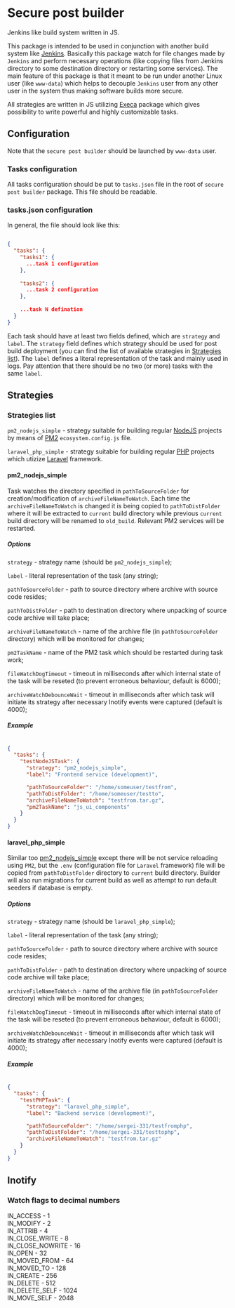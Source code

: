 # Secure post builder

Jenkins like build system written in JS.

This package is intended to be used in conjunction with another build system like [Jenkins](https://jenkins.io/). Basically this package watch for file changes made by `Jenkins` and perform
necessary operations (like copying files from Jenkins directory to some destination directory or restarting some services). The main feature of this package is that it meant to be run under 
another Linux user (like `www-data`) which helps to decouple `Jenkins` user from any other user in the system thus making software builds more secure.

All strategies are written in JS utilizing [Execa](https://github.com/sindresorhus/execa) package which gives possibility to write powerful and highly customizable tasks.

## Configuration

Note that the `secure post builder` should be launched by `www-data` user.

### Tasks configuration

All tasks configuration should be put to `tasks.json` file in the root of `secure post builder` package. This file should be readable.

### tasks.json configuration

In general, the file should look like this:

```json

{
  "tasks": {
    "tasks1": {
      ...task 1 configuration
    },
    
    "tasks2": {
      ...task 2 configuration
    },
    
    ...task N defination
  }
}

```

Each task should have at least two fields defined, which are `strategy` and `label`. The `strategy` field defines which strategy should be used for post build deployment (you can find the 
list of available strategies in [Strategies list](#strategies-list)). The `label` defines a literal representation of the task and mainly used in logs. Pay attention that
there should be no two (or more) tasks with the same `label`.

## Strategies

### Strategies list

`pm2_nodejs_simple` - strategy suitable for building regular [NodeJS](https://nodejs.org/) projects by means of [PM2](http://pm2.keymetrics.io/) `ecosystem.config.js` file.

`laravel_php_simple` - strategy suitable for building regular [PHP](http://php.net/) projects which utizize [Laravel](https://laravel.com/) framework.

#### pm2_nodejs_simple

Task watches the directory specified in `pathToSourceFolder` for creation/modification of `archiveFileNameToWatch`. Each time the `archiveFileNameToWatch` is changed it is being copied to
`pathToDistFolder` where it will be extracted to `current` build directory while previous `current` build directory will be renamed to `old_build`. Relevant PM2 services will be restarted.

##### Options

`strategy` - strategy name (should be `pm2_nodejs_simple`);

`label` - literal representation of the task (any string);

`pathToSourceFolder` - path to source directory where archive with source code resides;

`pathToDistFolder` - path to destination directory where unpacking of source code archive will take place;

`archiveFileNameToWatch` - name of the archive file (in `pathToSourceFolder` directory) which will be monitored for changes;
  
`pm2TaskName` - name of the PM2 task which should be restarted during task work;
  
`fileWatchDogTimeout` - timeout in milliseconds after which internal state of the task will be reseted (to prevent erroneous behaviour, default is 6000);

`archiveWatchDebounceWait` - timeout in milliseconds after which task will initiate its strategy after necessary Inotify events were captured (default is 4000);

##### Example

```json

{
  "tasks": {
    "testNodeJSTask": {
      "strategy": "pm2_nodejs_simple",
      "label": "Frontend service (development)",

      "pathToSourceFolder": "/home/someuser/testfrom",
      "pathToDistFolder": "/home/someuser/testto",
      "archiveFileNameToWatch": "testfrom.tar.gz",
      "pm2TaskName": "js_ui_components"
    }
  }
}

```

#### laravel_php_simple

Similar too [pm2_nodejs_simple](pm2_nodejs_simple) except there will be not service reloading using `PM2`, but the `.env` (configuration file for `Laravel` framework) 
file will be copied from `pathToDistFolder` directory to `current` build directory. Builder will also run migrations for current build as well as attempt to run default seeders if
database is empty.

##### Options

`strategy` - strategy name (should be `laravel_php_simple`);

`label` - literal representation of the task (any string);

`pathToSourceFolder` - path to source directory where archive with source code resides;

`pathToDistFolder` - path to destination directory where unpacking of source code archive will take place;

`archiveFileNameToWatch` - name of the archive file (in `pathToSourceFolder` directory) which will be monitored for changes;
  
`fileWatchDogTimeout` - timeout in milliseconds after which internal state of the task will be reseted (to prevent erroneous behaviour, default is 6000);

`archiveWatchDebounceWait` - timeout in milliseconds after which task will initiate its strategy after necessary Inotify events were captured (default is 4000);

##### Example

```json

{
  "tasks": {
    "testPHPTask": {
      "strategy": "laravel_php_simple",
      "label": "Backend service (development)",

      "pathToSourceFolder": "/home/sergei-331/testfromphp",
      "pathToDistFolder": "/home/sergei-331/testtophp",
      "archiveFileNameToWatch": "testfrom.tar.gz"
    }
  }
}

```

## Inotify

### Watch flags to decimal numbers

IN_ACCESS        - 1 <br/>
IN_MODIFY        - 2 <br/>
IN_ATTRIB        - 4 <br/>
IN_CLOSE_WRITE   - 8 <br/>
IN_CLOSE_NOWRITE - 16 <br/>
IN_OPEN          - 32 <br/>
IN_MOVED_FROM    - 64 <br/>
IN_MOVED_TO      - 128 <br/>
IN_CREATE        - 256 <br/>
IN_DELETE        - 512 <br/>
IN_DELETE_SELF   - 1024 <br/>
IN_MOVE_SELF     - 2048

